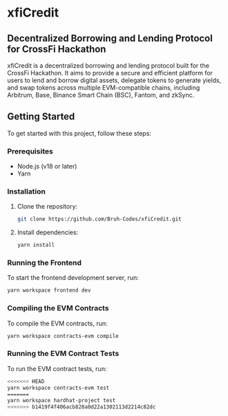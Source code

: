 # xfiCredit

## Decentralized Borrowing and Lending Protocol for CrossFi Hackathon

xfiCredit is a decentralized borrowing and lending protocol built for the CrossFi Hackathon. It aims to provide a secure and efficient platform for users to lend and borrow digital assets, delegate tokens to generate yields, and swap tokens across multiple EVM-compatible chains, including Arbitrum, Base, Binance Smart Chain (BSC), Fantom, and zkSync.

## Getting Started

To get started with this project, follow these steps:

### Prerequisites

- Node.js (v18 or later)
- Yarn

### Installation

1. Clone the repository:

   ```bash
   git clone https://github.com/Bruh-Codes/xfiCredit.git
   ```

2. Install dependencies:

   ```bash
   yarn install
   ```

### Running the Frontend

To start the frontend development server, run:

```bash
yarn workspace frontend dev
```

### Compiling the EVM Contracts

To compile the EVM contracts, run:

```bash
yarn workspace contracts-evm compile
```

### Running the EVM Contract Tests

To run the EVM contract tests, run:

```bash
<<<<<<< HEAD
yarn workspace contracts-evm test
=======
yarn workspace hardhat-project test
>>>>>>> b1419f4f406acb828a0d22a1302113d2214c82dc
```
